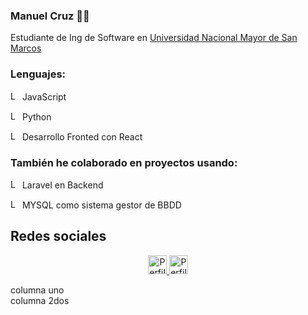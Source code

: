 ### Manuel Cruz 👨‍💻
<p>Estudiante de Ing de Software en <a href="https://unmsm.edu.pe/" target="_blank">Universidad Nacional Mayor de San Marcos</a></p>
<h3>Lenguajes:</h3>
<p display="flex" align-items="center">
  <img src="https://www.vectorlogo.zone/logos/javascript/javascript-icon.svg" alt="Logo Python" height="15" width="15">
  JavaScript
</p>
<p display="flex" align-items="center">
  <img src="https://www.vectorlogo.zone/logos/python/python-icon.svg" alt="Logo Python" height="15" width="15">
  Python
</p>
<p display="flex" align-items="center">
  <img src="https://www.vectorlogo.zone/logos/reactjs/reactjs-icon.svg" alt="Logo React" height="15" width="15">
  Desarrollo Fronted con React
</p>
<h3>También he colaborado en proyectos usando:</h3>
<p display="flex" align-items="center">
  <img src="https://www.vectorlogo.zone/logos/laravel/laravel-icon.svg" alt="Logo Laravel" height="15" width="15">
  Laravel en Backend
</p>
<p display="flex" align-items="center">
  <img src="https://www.vectorlogo.zone/logos/mysql/mysql-icon.svg" alt="Logo MySQL" height="15" width="15">
  MYSQL como sistema gestor de BBDD
</p>
<h2>Redes sociales</h2>
<p align="center">
  <a href="https://www.linkedin.com/in/cruzmanuelar/" target="_blank">
     <img src="https://www.vectorlogo.zone/logos/linkedin/linkedin-icon.svg" alt="Perfil linkedin /cruzmanuelar" height="30" width="30">
  </a>
  <a href="https://www.instagram.com/codigo.python/" target="_blank">
     <img src="https://www.vectorlogo.zone/logos/instagram/instagram-icon.svg" alt="Perfil instagram /codigo.python" height="30" width="30">
  </a>
</p>
<div>
  <div style="width:50%;">columna uno<div>
  <div style="width:50%;">columna 2dos</div>
</div>
